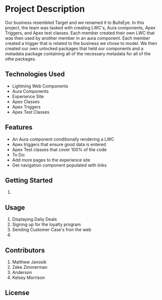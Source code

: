 # Project Description

Our business resembled Target and we renamed it to BullsEye. In this project, the team was tasked with creating LWC's, Aura components, Apex Triggers, and Apex test classes. Each member created their own LWC that was then used by another member in an aura component. Each member created a trigger that is related to the business we chose to model. We then created our own unlocked packages that held our components and a metadata package containing all of the necessary metadata for all of the othe packages.

## Technologies Used

- Lightning Web Components
- Aura Components
- Experience Site
- Apex Classes
- Apex Triggers
- Apex Test Classes

## Features

- An Aura component conditionally rendering a LWC 
- Apex triggers that ensure good data is entered
- Apex Test classes that cover 100% of the code
-   To Do:
-   Add more pages to the experience site
-   Get navigation component populated with links

## Getting Started
1. 
## Usage
1. Displaying Daily Deals
2. Signing up for the loyalty program
3. Sending Customer Case's fron the web
4.

## Contributors
1. Matthew Janosik
2. Zeke Zimmerman
3. Anderson
4. Kelsey Morrison

## License
